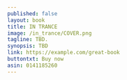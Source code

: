 ```yaml
---
published: false
layout: book
title: IN TRANCE
image: /in_trance/COVER.png
tagline: TBD.
synopsis: TBD
link: https://example.com/great-book
buttontxt: Buy now
asin: 0141185260
---
```

